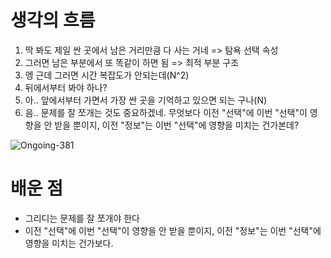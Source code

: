 # 생각의 흐름
1. 딱 봐도 제일 싼 곳에서 남은 거리만큼 다 사는 거네 => 탐욕 선택 속성
2. 그러면 남은 부분에서 또 똑같이 하면 됨 => 최적 부분 구조
3. 엥 근데 그러면 시간 복잡도가 안되는데(N^2)
4. 뒤에서부터 봐야 하나?
5. 아.. 앞에서부터 가면서 가장 싼 곳을 기억하고 있으면 되는 구나(N)
6. 음.. 문제를 잘 쪼개는 것도 중요하겠네. 무엇보다 이전 "선택"에 이번 "선택"이 영향을 안 받을 뿐이지, 이전 "정보"는 이번 "선택"에 영향을 미치는 건가본데?

![Ongoing-381](https://github.com/user-attachments/assets/0d0302df-a7c8-4f47-9d2f-18d11c28569b)

# 배운 점
- 그리디는 문제를 잘 쪼개야 한다
- 이전 "선택"에 이번 "선택"이 영향을 안 받을 뿐이지, 이전 "정보"는 이번 "선택"에 영향을 미치는 건가보다.
